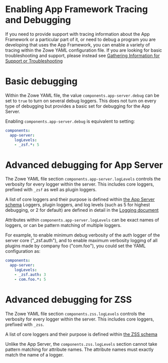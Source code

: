 # Enabling App Framework Tracing and Debugging

If you need to provide support with tracing information about the App Framework or a particular part of it, or need to debug a program you are developing that uses the App Framework, you can enable a variety of tracing within the Zowe YAML configuration file.
If you are looking for basic troubleshooting and support, please instead see [Gathering Information for Support or Troubleshooting](../servers/must-gather.md)

# Basic debugging

Within the Zowe YAML file, the value `components.app-server.debug` can be set to `true` to turn on several debug loggers.
This does not turn on every type of debugging but provides a basic set for debugging for the App Server.

Enabling `components.app-server.debug` is equivalent to setting:

```yaml
components:
  app-server:
    logLevels:
    - _zsf.*: 5
```

# Advanced debugging for App Server

The Zowe YAML file section `components.app-server.logLevels` controls the verbosity for every logger within the server.
This includes core loggers, prefixed with `_zsf` as well as plugin loggers.

A list of core loggers and their purpose is defined within [the App Server schema](https://github.com/zowe/zlux-app-server/blob/c22105381e129bd999c47e838b424679eba26aa6/schemas/app-server-config.json#L401)
Loggers, plugin loggers, and log levels (such as 5 for highest debugging, or 2 for default) are defined in detail in the [Logging document](../../extend/extend-desktop/mvd-logutility)

Attributes within `components.app-server.logLevels` can be exact names of loggers, or can be pattern matching of multiple loggers.

For example, to enable minimum debug verbosity of the auth logger of the server core ("_zsf.auth"), and to enable maximum verbosity logging of all plugins made by company foo ("com.foo"), you could set the YAML configuration as:

```yaml
components:
  app-server:
    logLevels:
    - _zsf.auth: 3
    - com.foo.*: 5
```

# Advanced debugging for ZSS

The Zowe YAML file section `components.zss.logLevels` controls the verbosity for every logger within the server.
This includes core loggers, prefixed with `_zss`.

A list of core loggers and their purpose is defined within [the ZSS schema](https://github.com/zowe/zss/blob/c85e374f3d7a4a9b93d6f8337d474f384135744b/schemas/zss-config.json#L235)

Unlike the App Server, the `components.zss.logLevels` section cannot take pattern matching for attribute names. The attribute names must exactly match the name of a logger.

 
